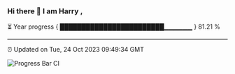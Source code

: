 ### Hi there 👋 I am Harry , 

⏳ Year progress { ████████████████████████▁▁▁▁▁▁ } 81.21 %

---

⏰ Updated on Tue, 24 Oct 2023 09:49:34 GMT

![Progress Bar CI](https://github.com/duykhang68/duykhang68/workflows/Progress%20Bar%20CI/badge.svg)
